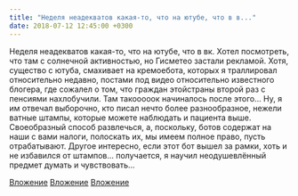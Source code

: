 ```yaml
---
title: "Неделя неадекватов какая-то, что на ютубе, что в в..."
date: 2018-07-12 12:45:00 +0300
---
```


Неделя неадекватов какая-то, что на ютубе, что в вк. Хотел посмотреть, что там с солнечной активностью, но Гисметео застали рекламой. Хотя, существо с ютуба, смахивает на кремоебота, которых я траллировал относительно недавно, постами под видео относительно известного блогера, где сожалел о том, что граждан этойстраны второй раз с пенсиями нахлобучили. Там такооооок начиналось после этого... Ну, я им отвечал выборочно, кто писал нечто более разнообразное, нежели ватные штампы, которые можете наблюдать и пациента выше. Своеобразный способ развлечься, а, поскольку, ботов содержат на наши с вами налоги, полоскать их, мы имеем полное право, пусть отрабатывают. Другое интересно, если этот бот вышел за рамки, хоть и не избавился от штампов... получается, я научил неодушевлённый предмет думать и чувствовать...


[Вложение](https://vk.com/photo41076938_456243905)
[Вложение](https://vk.com/photo41076938_456243906)
[Вложение](https://vk.com/photo41076938_456243907)
